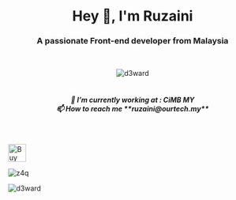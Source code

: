 <h1 align="center">Hey 👋, I'm Ruzaini</h1>
<h3 align="center">A passionate Front-end developer from Malaysia</h3>
<br>
<p align="center"> <img src="https://komarev.com/ghpvc/?username=z4q&label=Profile%20views&color=0e75b6&style=flat" alt="d3ward" /> 
<br><br>
  <h5 align="center">🔭 I’m currently working at : CiMB MY<br>📫 How to reach me **ruzaini@ourtech.my**</h5>

<br><br>
<a href='https://ko-fi.com/z4q92' target='_blank'><img height='36' style='border:0px;height:36px;' src='https://cdn.ko-fi.com/cdn/kofi3.png?v=3' border='0' alt='Buy Me a Coffee at ko-fi.com' /></a><br>
<p style="width:100%"><img align="center" src="https://github-readme-stats.vercel.app/api?username=z4q&include_all_commits=true&count_private=true&hide_title=true&bg_color=000000&show_icons=true&icon_color=696969&text_color=ffffff"" alt="z4q" /></p>

<p style="width:100%"><img align="center" src="https://github-readme-stats.vercel.app/api/top-langs?username=z4q&show_icons=true&locale=en&layout=compact&bg_color=000000&show_icons=true&icon_color=696969&text_color=ffffff" alt="d3ward" /></p>
</p>
